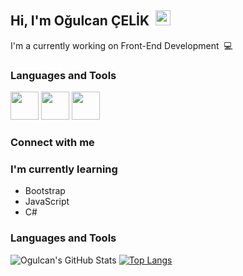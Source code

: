 ## Hi, I'm Oğulcan ÇELİK &nbsp;<img src="https://media.giphy.com/media/hvRJCLFzcasrR4ia7z/giphy.gif" width="24px" height="24px">

I'm a currently working on Front-End Development &nbsp;💻

### Languages and Tools
<p align="left">
<img src="https://cdn.jsdelivr.net/gh/devicons/devicon/icons/html5/html5-original-wordmark.svg" height="45" /> <img src="https://cdn.jsdelivr.net/gh/devicons/devicon/icons/css3/css3-original-wordmark.svg" height="45" /> <img src="https://cdn.jsdelivr.net/gh/devicons/devicon/icons/bootstrap/bootstrap-original-wordmark.svg" height="45" />
          

### Connect with me

### I'm currently learning

- Bootstrap
- JavaScript
- C# 

### Languages and Tools



![Ogulcan's GitHub Stats](https://github-readme-stats.vercel.app/api?username=CanCelik24&theme=dark&show_icons=true) [![Top Langs](https://github-readme-stats.vercel.app/api/top-langs/?username=CanCelik24&layout=compact)](https://github.com/CanCelik24/github-readme-stats)
